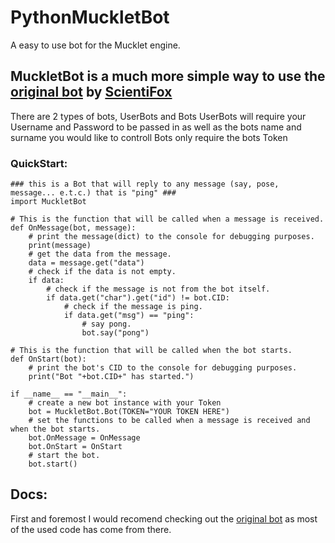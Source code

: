 # PythonMuckletBot
A easy to use bot for the Mucklet engine.


## MuckletBot is a much more simple way to use the [original bot](https://github.com/ScientiFox/mucklet-bot-python) by [ScientiFox](https://github.com/ScientiFox)

There are 2 types of bots, UserBots and Bots
UserBots will require your Username and Password to be passed in as well as the bots name and surname you would like to controll
Bots only require the bots Token

### QuickStart:
```python3
### this is a Bot that will reply to any message (say, pose, message... e.t.c.) that is "ping" ###
import MuckletBot

# This is the function that will be called when a message is received.
def OnMessage(bot, message):
    # print the message(dict) to the console for debugging purposes.
    print(message)
    # get the data from the message.
    data = message.get("data")
    # check if the data is not empty.
    if data:
        # check if the message is not from the bot itself.
        if data.get("char").get("id") != bot.CID:
            # check if the message is ping.
            if data.get("msg") == "ping":
                # say pong.
                bot.say("pong")

# This is the function that will be called when the bot starts.
def OnStart(bot):
    # print the bot's CID to the console for debugging purposes.
    print("Bot "+bot.CID+" has started.")

if __name__ == "__main__":
    # create a new bot instance with your Token
    bot = MuckletBot.Bot(TOKEN="YOUR TOKEN HERE")
    # set the functions to be called when a message is received and when the bot starts.
    bot.OnMessage = OnMessage
    bot.OnStart = OnStart
    # start the bot.
    bot.start()
```
## Docs:
First and foremost I would recomend checking out the [original bot](https://github.com/ScientiFox/mucklet-bot-python) as most of the used code has come from there.










